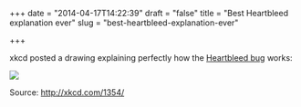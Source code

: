 +++
date = "2014-04-17T14:22:39"
draft = "false"
title = "Best Heartbleed explanation ever"
slug = "best-heartbleed-explanation-ever"

+++

xkcd posted a drawing explaining perfectly how the [Heartbleed bug](http://heartbleed.com/) works:

![](/content/images/2014/Apr/heartbleed_explanation.png)

Source: http://xkcd.com/1354/
